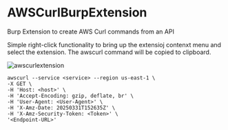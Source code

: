# AWSCurlBurpExtension
Burp Extension to create AWS Curl commands from an API

Simple right-click functionality to bring up the extensioj contenxt menu and select the extension. The awscurl command will be copied to clipboard.

![awscurlextension](https://github.com/user-attachments/assets/c007916d-3dcc-4edd-8002-8278026fa4f2)


```
awscurl --service <service> --region us-east-1 \
-X GET \
-H 'Host: <host>' \
-H 'Accept-Encoding: gzip, deflate, br' \
-H 'User-Agent: <User-Agent>' \
-H 'X-Amz-Date: 20250331T152635Z' \
-H 'X-Amz-Security-Token: <Token>' \
'<Endpoint-URL>'
```
